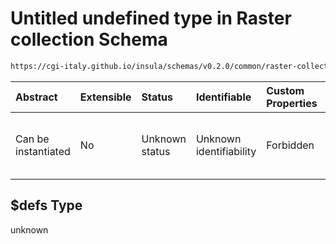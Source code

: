 # Untitled undefined type in Raster collection Schema

```txt
https://cgi-italy.github.io/insula/schemas/v0.2.0/common/raster-collection.schema.json#/$defs
```



| Abstract            | Extensible | Status         | Identifiable            | Custom Properties | Additional Properties | Access Restrictions | Defined In                                                                                             |
| :------------------ | :--------- | :------------- | :---------------------- | :---------------- | :-------------------- | :------------------ | :----------------------------------------------------------------------------------------------------- |
| Can be instantiated | No         | Unknown status | Unknown identifiability | Forbidden         | Allowed               | none                | [raster-collection.schema.json\*](schemas/common/raster-collection.schema.json"open original schema") |

## $defs Type

unknown
